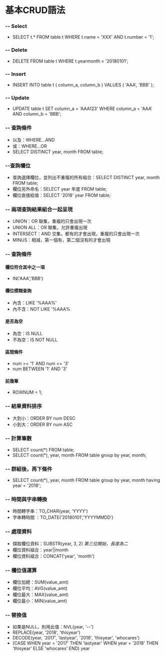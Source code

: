 # 基本CRUD語法

### -- Select

* SELECT t.\* FROM table t WHERE t.name = 'XXX' AND t.number = '1';

### -- Delete

* DELETE FROM table t WHERE t.yearmonth &lt; '20180101';

### -- Insert

* INSERT INTO table t \( column\_a, column\_b \) VALUES \( 'AAA', 'BBB' \);

### -- Update

* UPDATE table t SET column\_a = 'AAA123' WHERE column\_a = 'AAA' AND column\_b = 'BBB';

### -- 查詢條件

* 以及：WHERE...AND
* 或：WHERE...OR
* SELECT DISTINCT year, month FROM table;

### --查詢欄位

* 查詢選擇欄位，並列出不重複的所有組合：SELECT DISTINCT year, month FROM table;
* 欄位另外命名：SELECT year 年度 FROM table;
* 欄位直接給值：SELECT '2018' year FROM table;

### -- 兩項查詢結果組合一起呈現

* UNION：OR 聯集，重複的只會出現一次
* UNION ALL：OR 聯集，允許重複出現
* INTERSECT：AND 交集，都有的才會出現，重複的只會出現一次
* MINUS：相減，第一個有，第二個沒有的才會出現

### -- 查詢條件

#### 欄位符合其中之一項

* IN\('AAA','BBB'\)

#### 欄位模糊查詢

* 內含：LIKE '%AAA%'
* 內不含：NOT LIKE '%AAA%

#### 是否為空

* 為空：IS NULL
* 不為空：IS NOT NULL

#### 區間條件

* num &gt;= '1' AND num &lt;= '3'
* num BETWEEN '1' AND '3'

#### 前幾筆

* ROWNUM = 1;

### -- 結果資料排序

* 大到小：ORDER BY num DESC
* 小到大：ORDER BY num ASC

### -- 計算筆數

* SELECT count\(\*\) FROM table;
* SELECT count\(\*\), year, month FROM table group by year, month;

### -- 群組後，再下條件

* SELECT count\(\*\), year, month FROM table group by year, month having year = '2018';

### -- 時間與字串轉換

* 時間轉字串：TO\_CHAR\(year, 'YYYY'\)
* 字串轉時間 ：TO\_DATE\('20180101','YYYYMMDD'\)

### -- 處理資料

* 擷取欄位資料：SUBSTR\(year, 3, 2\)   _第三位開始，長度為二_
* 欄位資料組合：year\|\|month
* 欄位資料組合：CONCAT\('year', 'month'\)

### -- 欄位值運算

* 欄位加總：SUM\(value\_amt\)
* 欄位平均：AVG\(value\_amt\)
* 欄位最大：MAX\(value\_amt\)
* 欄位最小：MIN\(value\_amt\)

### -- 替換值

* 如果是NULL，則用此值：NVL\(year, '--'\)
* REPLACE\(year, '2018', 'thisyear'\)
* DECODE\(year, '2017', 'lastyear', '2018', 'thisyear', 'whocares'\)
* \(CASE WHEN year = '2017' THEN 'lastyear'  WHEN year = '2018' THEN 'thisyear'  ELSE 'whocares' END\) year





